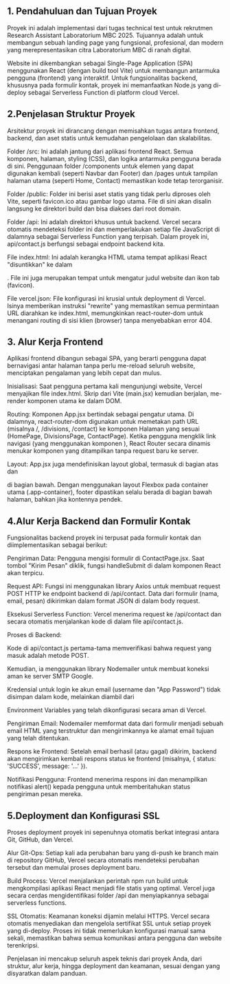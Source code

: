 ## 1. Pendahuluan dan Tujuan Proyek
Proyek ini adalah implementasi dari tugas technical test untuk rekrutmen Research Assistant Laboratorium MBC 2025. Tujuannya adalah untuk membangun sebuah landing page yang fungsional, profesional, dan modern yang merepresentasikan citra Laboratorium MBC di ranah digital.

Website ini dikembangkan sebagai Single-Page Application (SPA) menggunakan React (dengan build tool Vite) untuk membangun antarmuka pengguna (frontend) yang interaktif. Untuk fungsionalitas backend, khususnya pada formulir kontak, proyek ini memanfaatkan Node.js yang di-deploy sebagai Serverless Function di platform cloud Vercel.


## 2.Penjelasan Struktur Proyek


Arsitektur proyek ini dirancang dengan memisahkan tugas antara frontend, backend, dan aset statis untuk kemudahan pengelolaan dan skalabilitas.

Folder /src: Ini adalah jantung dari aplikasi frontend React. Semua komponen, halaman, styling (CSS), dan logika antarmuka pengguna berada di sini. Penggunaan folder /components untuk elemen yang dapat digunakan kembali (seperti Navbar dan Footer) dan /pages untuk tampilan halaman utama (seperti Home, Contact) memastikan kode tetap terorganisir.

Folder /public: Folder ini berisi aset statis yang tidak perlu diproses oleh Vite, seperti favicon.ico atau gambar logo utama. File di sini akan disalin langsung ke direktori build dan bisa diakses dari root domain.

Folder /api: Ini adalah direktori khusus untuk backend. Vercel secara otomatis mendeteksi folder ini dan memperlakukan setiap file JavaScript di dalamnya sebagai Serverless Function yang terpisah. Dalam proyek ini, api/contact.js berfungsi sebagai endpoint backend kita.

File index.html: Ini adalah kerangka HTML utama tempat aplikasi React "disuntikkan" ke dalam <div id="root">. File ini juga merupakan tempat untuk mengatur judul website dan ikon tab (favicon).

File vercel.json: File konfigurasi ini krusial untuk deployment di Vercel. Isinya memberikan instruksi "rewrite" yang memastikan semua permintaan URL diarahkan ke index.html, memungkinkan react-router-dom untuk menangani routing di sisi klien (browser) tanpa menyebabkan error 404.

## 3. Alur Kerja Frontend
Aplikasi frontend dibangun sebagai SPA, yang berarti pengguna dapat bernavigasi antar halaman tanpa perlu me-reload seluruh website, menciptakan pengalaman yang lebih cepat dan mulus.

Inisialisasi: Saat pengguna pertama kali mengunjungi website, Vercel menyajikan file index.html. Skrip dari Vite (main.jsx) kemudian berjalan, me-render komponen utama <App /> ke dalam DOM.

Routing: Komponen App.jsx bertindak sebagai pengatur utama. Di dalamnya, react-router-dom digunakan untuk memetakan path URL (misalnya /, /divisions, /contact) ke komponen Halaman yang sesuai (HomePage, DivisionsPage, ContactPage). Ketika pengguna mengklik link navigasi (yang menggunakan komponen <Link>), React Router secara dinamis menukar komponen yang ditampilkan tanpa request baru ke server.

Layout: App.jsx juga mendefinisikan layout global, termasuk <Navbar> di bagian atas dan <Footer> di bagian bawah. Dengan menggunakan layout Flexbox pada container utama (.app-container), footer dipastikan selalu berada di bagian bawah halaman, bahkan jika kontennya pendek.


## 4.Alur Kerja Backend dan Formulir Kontak



Fungsionalitas backend proyek ini terpusat pada formulir kontak dan diimplementasikan sebagai berikut:

Pengiriman Data: Pengguna mengisi formulir di ContactPage.jsx. Saat tombol "Kirim Pesan" diklik, fungsi handleSubmit di dalam komponen React akan terpicu.

Request API: Fungsi ini menggunakan library Axios untuk membuat request POST HTTP ke endpoint backend di /api/contact. Data dari formulir (nama, email, pesan) dikirimkan dalam format JSON di dalam body request.

Eksekusi Serverless Function: Vercel menerima request ke /api/contact dan secara otomatis menjalankan kode di dalam file api/contact.js.

Proses di Backend:

Kode di api/contact.js pertama-tama memverifikasi bahwa request yang masuk adalah metode POST.

Kemudian, ia menggunakan library Nodemailer untuk membuat koneksi aman ke server SMTP Google.

Kredensial untuk login ke akun email (username dan "App Password") tidak disimpan dalam kode, melainkan diambil dari 

Environment Variables yang telah dikonfigurasi secara aman di Vercel. 

Pengiriman Email: Nodemailer memformat data dari formulir menjadi sebuah email HTML yang terstruktur dan mengirimkannya ke alamat email tujuan yang telah ditentukan.

Respons ke Frontend: Setelah email berhasil (atau gagal) dikirim, backend akan mengirimkan kembali respons status ke frontend (misalnya, { status: 'SUCCESS', message: '...' }).

Notifikasi Pengguna: Frontend menerima respons ini dan menampilkan notifikasi alert() kepada pengguna untuk memberitahukan status pengiriman pesan mereka.


## 5.Deployment dan Konfigurasi SSL


Proses deployment proyek ini sepenuhnya otomatis berkat integrasi antara Git, GitHub, dan Vercel.

Alur Git-Ops: Setiap kali ada perubahan baru yang di-push ke branch main di repository GitHub, Vercel secara otomatis mendeteksi perubahan tersebut dan memulai proses deployment baru.

Build Process: Vercel menjalankan perintah npm run build untuk mengkompilasi aplikasi React menjadi file statis yang optimal. Vercel juga secara cerdas mengidentifikasi folder /api dan menyiapkannya sebagai serverless functions.

SSL Otomatis: Keamanan koneksi dijamin melalui HTTPS. Vercel secara otomatis menyediakan dan mengelola sertifikat SSL untuk setiap proyek yang di-deploy. Proses ini tidak memerlukan konfigurasi manual sama sekali, memastikan bahwa semua komunikasi antara pengguna dan website terenkripsi. 

Penjelasan ini mencakup seluruh aspek teknis dari proyek Anda, dari struktur, alur kerja, hingga deployment dan keamanan, sesuai dengan yang disyaratkan dalam panduan.
